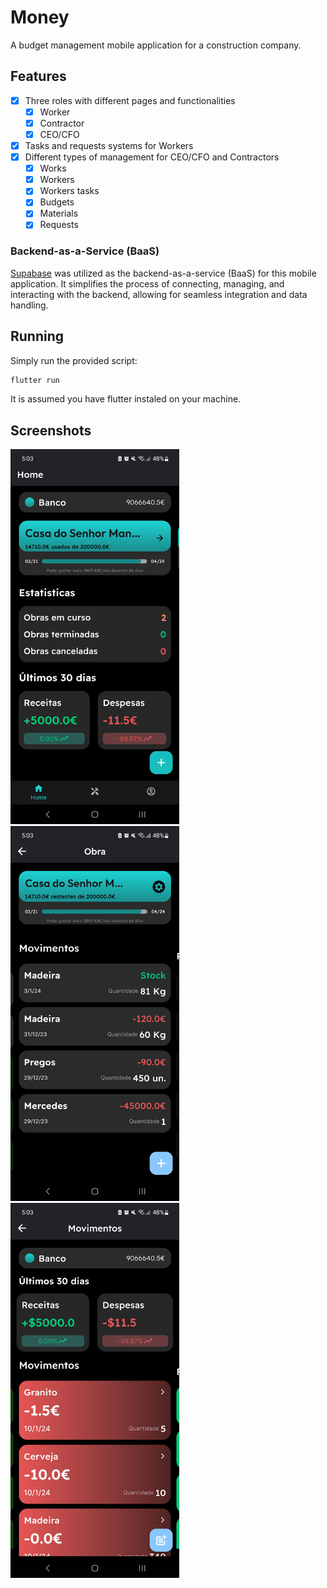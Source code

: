 # Money

A budget management mobile application for a construction company.

## Features

- [X] Three roles with different pages and functionalities
  - [X] Worker
  - [X] Contractor
  - [X] CEO/CFO
- [X] Tasks and requests systems for Workers
- [X] Different types of management for CEO/CFO and Contractors
  - [X] Works
  - [X] Workers
  - [X] Workers tasks
  - [X] Budgets
  - [X] Materials
  - [X] Requests

### Backend-as-a-Service (BaaS)

[Supabase](https://supabase.io/) was utilized as the backend-as-a-service (BaaS) for this mobile application. It simplifies the process of connecting, managing, and interacting with the backend, allowing for seamless integration and data handling.

## Running

Simply run the provided script:
```bash
flutter run
```

It is assumed you have flutter instaled on your machine.

## Screenshots
<img src=".github/home.jpg" alt="Home Page" height="600"/> <img src=".github/work.jpg" alt="Work Page" height="600"/> <img src=".github/bank.jpg" alt="Bank Page" height="600"/>
